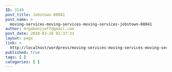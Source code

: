 ```yaml
---
ID: 3140
post_title: Jobstown 08041
post_name: >
  moving-services-moving-services-moving-services-jobstown-08041
author: mrgabonijeff@gmail.com
post_date: 2018-03-28 01:37:33
layout: page
link: >
  http://localhost/wordpress/moving-services-moving-services-moving-services-jobstown-08041/
published: true
tags: [ ]
categories: [ ]
---
```

